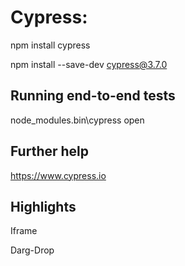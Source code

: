 # Cypress:

npm install cypress

npm install --save-dev cypress@3.7.0

## Running end-to-end tests

node_modules\.bin\cypress open

## Further help

https://www.cypress.io

## Highlights

Iframe

Darg-Drop